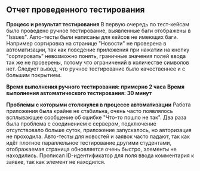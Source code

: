 ## **Отчет проведенного тестирования** ##

**Процесс и результат тестирования**
В первую очередь по тест-кейсам было проведено ручное тестирование, выявленные баги отображены в "Issues". Авто-тесты были написаны для кейсов не имеющих баги. Например сортировка на странице "Новости" не проверена в автоматизации, так как поведение приложения при нажатии на кнопку "сортировать" невозможно понять, граничные значения полей ввода так же не проверены, потому что ограничений в количестве символов нет. Следует вывод, что ручное тестирование было качественнее и с большим покрытием.

**Время выполнения ручного тестирования: примерно 2 часа**
**Время выполнения автоматического тестирования: 30 минут**

**Проблемы с которыми столкнулся в процессе автоматизации**
Работа приложения была крайне не стабильна, очень часто появлялось всплывающее сообщение об ошибке "Что-то пошло не так". Два раза была проблема с соединением с сервером, подключение отсутствовало больше суток, приложение запускалось, но авторизация не проходила. Авто-тесты для новостей и заявок часто падают, так как идёт плотное параллельное тестирование другими студентами, отображаемая страница обновляется очень быстро, элементы не находились. Прописал ID-идентификатор для поля ввода комментария к заявке, так как элемент не находился.